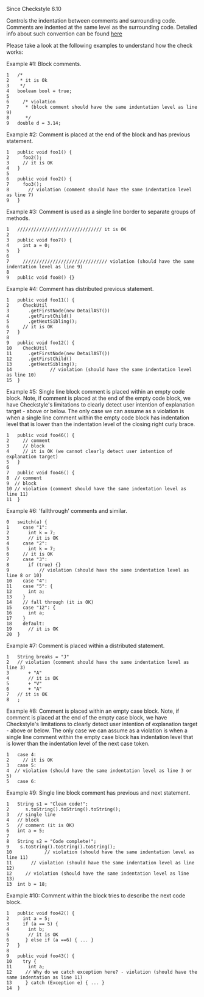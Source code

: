 Since Checkstyle 6.10

Controls the indentation between comments and surrounding code. Comments are indented at the same level as the surrounding code. Detailed info about such convention can be found [ here][here]

Please take a look at the following examples to understand how the check works:

Example \#1: Block comments.

    1   /*
    2    * it is Ok
    3    */
    4   boolean bool = true;
    5
    6     /* violation
    7      * (block comment should have the same indentation level as line 9)
    8      */
    9   double d = 3.14;

Example \#2: Comment is placed at the end of the block and has previous statement.

    1   public void foo1() {
    2     foo2();
    3     // it is OK
    4   }
    5
    6   public void foo2() {
    7     foo3();
    8       // violation (comment should have the same indentation level as line 7)
    9   }

Example \#3: Comment is used as a single line border to separate groups of methods.

    1   /////////////////////////////// it is OK
    2
    3   public void foo7() {
    4     int a = 0;
    5   }
    6
    7     /////////////////////////////// violation (should have the same indentation level as line 9)
    8
    9   public void foo8() {}

Example \#4: Comment has distributed previous statement.

    1   public void foo11() {
    2     CheckUtil
    3       .getFirstNode(new DetailAST())
    4       .getFirstChild()
    5       .getNextSibling();
    6     // it is OK
    7   }
    8
    9   public void foo12() {
    10    CheckUtil
    11      .getFirstNode(new DetailAST())
    12      .getFirstChild()
    13      .getNextSibling();
    14              // violation (should have the same indentation level as line 10)
    15  }

Example \#5: Single line block comment is placed within an empty code block. Note, if comment is placed at the end of the empty code block, we have Checkstyle's limitations to clearly detect user intention of explanation target - above or below. The only case we can assume as a violation is when a single line comment within the empty code block has indentation level that is lower than the indentation level of the closing right curly brace.

    1   public void foo46() {
    2     // comment
    3     // block
    4     // it is OK (we cannot clearly detect user intention of explanation target)
    5   }
    6
    7   public void foo46() {
    8  // comment
    9  // block
    10 // violation (comment should have the same indentation level as line 11)
    11  }

Example \#6: 'fallthrough' comments and similar.

    0   switch(a) {
    1     case "1":
    2       int k = 7;
    3       // it is OK
    4     case "2":
    5       int k = 7;
    6     // it is OK
    7     case "3":
    8       if (true) {}
    9           // violation (should have the same indentation level as line 8 or 10)
    10    case "4":
    11    case "5": {
    12      int a;
    13    }
    14    // fall through (it is OK)
    15    case "12": {
    16      int a;
    17    }
    18    default:
    19      // it is OK
    20  }

Example \#7: Comment is placed within a distributed statement.

    1   String breaks = "J"
    2   // violation (comment should have the same indentation level as line 3)
    3       + "A"
    4       // it is OK
    5       + "V"
    6       + "A"
    7   // it is OK
    8   ;

Example \#8: Comment is placed within an empty case block. Note, if comment is placed at the end of the empty case block, we have Checkstyle's limitations to clearly detect user intention of explanation target - above or below. The only case we can assume as a violation is when a single line comment within the empty case block has indentation level that is lower than the indentation level of the next case token.

    1   case 4:
    2     // it is OK
    3   case 5:
    4  // violation (should have the same indentation level as line 3 or 5)
    5   case 6:

Example \#9: Single line block comment has previous and next statement.

    1   String s1 = "Clean code!";
    2      s.toString().toString().toString();
    3   // single line
    4   // block
    5   // comment (it is OK)
    6   int a = 5;
    7
    8   String s2 = "Code complete!";
    9    s.toString().toString().toString();
    10            // violation (should have the same indentation level as line 11)
    11       // violation (should have the same indentation level as line 12)
    12     // violation (should have the same indentation level as line 13)
    13  int b = 18;

Example \#10: Comment within the block tries to describe the next code block.

    1   public void foo42() {
    2     int a = 5;
    3     if (a == 5) {
    4       int b;
    5       // it is OK
    6      } else if (a ==6) { ... }
    7   }
    8
    9   public void foo43() {
    10    try {
    11      int a;
    12     // Why do we catch exception here? - violation (should have the same indentation as line 11)
    13     } catch (Exception e) { ... }
    14  }


[here]: http://checkstyle.sourceforge.net/reports/google-java-style-20170228.html#s4.8.6.1-block-comment-style